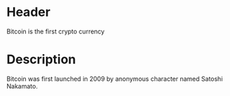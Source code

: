<!-- TITLE: Bitcoin -->
<!-- SUBTITLE: A quick summary of Bitcoin -->

# Header
Bitcoin is the first crypto currency

# Description
Bitcoin was first launched in 2009  by anonymous character named Satoshi Nakamato.

<script type="text/javascript" src="https://files.coinmarketcap.com/static/widget/currency.js"></script><div class="coinmarketcap-currency-widget" data-currency="bitcoin" data-base="USD" data-secondary="" data-ticker="true" data-rank="true" data-marketcap="true" data-volume="true" data-stats="USD" data-statsticker="false"></div>
